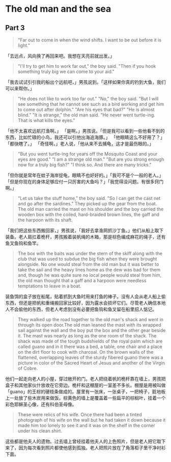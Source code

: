 # The old man and the sea
## Part 3
>"Far out to come in when the wind shifts. I want to be out before it is light."

「去远点，风向换了再回来吧。我想在天亮前就出发。」

>"I'll try to get him to work far out," the boy said. "Then if you hook something truly big we can come to your aid."

「我去试试引引我的船出个远航吧，」男孩说到。「这样如果你真的钓到大鱼，我们可以来帮你。」

>"He does not like to work too far out." "No," the boy said. "But I will see something that he cannot see such as a bird working and get him to come out after dolphin." "Are his eyes that bad?" "He is almost blind." "It is strange," the old man said. "He never went turtle-ing. That is what kills the eyes."

「他不太喜欢远航打渔啊。」
「是啊，」男孩说。「但是我可以看到一些他看不到的东西，比如忙碌的小鸟，我还可以引他出海追海豚。」
「他眼睛这么不好用了？」
「都快瞎了。」
「奇怪啊，」老人说，「他从来不去捕龟，这才是最伤眼的。」

>"But you went turtle-ing for years off the Mosquito Coast and your eyes are good." "I am a strange old man." "But are you strong enough now for a truly big fish?" "I think so. And there are many tricks."

「但你就是常年在蚊子海岸捉龟，眼睛不也好好的。」「我可不是个一般的老人。」「但是你现在的身体足够应付一只厉害的大鱼吗？」「我觉得没问题。有很多窍门啊。」

>"Let us take the stuff home," the boy said. "So I can get the cast net and go after the sardines." They picked up the gear from the boat. The old man carried the mast on his shoulder and the boy carried the wooden box with the coiled, hard-braided brown lines, the gaff and the harpoon with its shaft.

「我们把这些东西搬回家，」男孩说，「我好去拿渔网抓沙丁鱼。」他们从船上取下装备。老人肩扛着桅杆，男孩搬着装帆绳的木箱，那是棕色编成麻花的绳子，还有鱼叉鱼钩和鱼竿。

>The box with the baits was under the stern of the skiff along with the club that was used to subdue the big fish when they were brought alongside. No one would steal from the old man but it was better to take the sail and the heavy lines home as the dew was bad for them and, though he was quite sure no local people would steal from him, the old man thought that a gaff and a harpoon were needless temptations to leave in a boat.

装鱼饵的盒子放在船尾，贴着抓到大鱼时用来打鱼的棒子。没有人会从老人船上偷东西，但还是把帆和重绳搬回家比较好，因为露水会损坏它们。尽管老人确信本地人不会偷他的东西，但老人考虑到没有必要把鱼钩和鱼叉留在船里招人惦记。

>They walked up the road together to the old man's shack and went in through its open door.The old man leaned the mast with its wrapped sail against the wall and the boy put the box and the other gear beside it. The mast was nearly as long as the one room of the shack. The shack was made of the tough budshields of the royal palm which are called guano and in it there was a bed, a table, one chair and a place on the dirt floor to cook with charcoal. On the brown walls of the flattened, overlapping leaves of the sturdy fibered guano there was a picture in color of the Sacred Heart of Jesus and another of the Virgin of Cobre.

他们一起走向老人的小屋，穿过敞开的门。老人把绕着帆的桅杆靠在墙上，男孩把盒子和其他家伙什放收在它旁边。桅杆和这棚屋的一室差不多长。棚屋是用被叫做「guano」的王棕的硬枝条做成的。屋里有一张床，一张桌子，一把椅子，脏地板上一处放了些木炭用来做饭。棕黄色的墙上是覆盖着一些扁平的棕榈叶，挂着一个彩色耶稣圣心像，还有科伯圣母像。

>These were relics of his wife. Once there had been a tinted photograph of his wife on the wall but he had taken it down because it made him too lonely to see it and it was on the shelf in the corner under his clean shirt.

这些都是他夫人的遗物。过去墙上曾经挂着他夫人的上色照片，但是老人把它取下来了，因为每次看到照片都使他感到孤独。老人把照片放在了角落柜子里干净衬衫下面。

